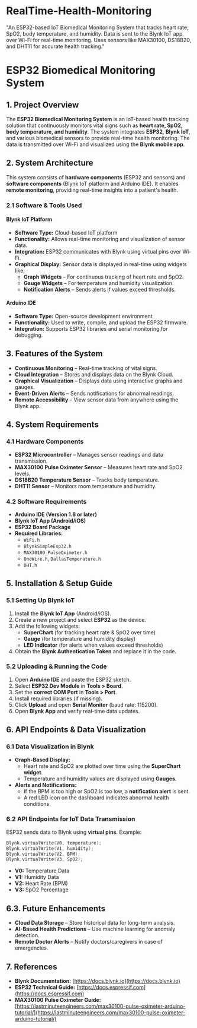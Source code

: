 # RealTime-Health-Monitoring
"An ESP32-based IoT Biomedical Monitoring System that tracks heart rate, SpO2, body temperature, and humidity. Data is sent to the Blynk IoT app over Wi-Fi for real-time monitoring. Uses sensors like MAX30100, DS18B20, and DHT11 for accurate health tracking."

# **ESP32 Biomedical Monitoring System**

## **1. Project Overview**
The **ESP32 Biomedical Monitoring System** is an IoT-based health tracking solution that continuously monitors vital signs such as **heart rate, SpO2, body temperature, and humidity**. The system integrates **ESP32**, **Blynk IoT**, and various biomedical sensors to provide real-time health monitoring. The data is transmitted over Wi-Fi and visualized using the **Blynk mobile app**.

## **2. System Architecture**
This system consists of **hardware components** (ESP32 and sensors) and **software components** (Blynk IoT platform and Arduino IDE). It enables **remote monitoring**, providing real-time insights into a patient's health.

### **2.1 Software & Tools Used**
#### **Blynk IoT Platform**
- **Software Type:** Cloud-based IoT platform
- **Functionality:** Allows real-time monitoring and visualization of sensor data.
- **Integration:** ESP32 communicates with Blynk using virtual pins over Wi-Fi.
- **Graphical Display:** Sensor data is displayed in real-time using widgets like:
  - **Graph Widgets** – For continuous tracking of heart rate and SpO2.
  - **Gauge Widgets** – For temperature and humidity visualization.
  - **Notification Alerts** – Sends alerts if values exceed thresholds.

#### **Arduino IDE**
- **Software Type:** Open-source development environment
- **Functionality:** Used to write, compile, and upload the ESP32 firmware.
- **Integration:** Supports ESP32 libraries and serial monitoring for debugging.

## **3. Features of the System**
- **Continuous Monitoring** – Real-time tracking of vital signs.
- **Cloud Integration** – Stores and displays data on the Blynk Cloud.
- **Graphical Visualization** – Displays data using interactive graphs and gauges.
- **Event-Driven Alerts** – Sends notifications for abnormal readings.
- **Remote Accessibility** – View sensor data from anywhere using the Blynk app.

## **4. System Requirements**
### **4.1 Hardware Components**
- **ESP32 Microcontroller** – Manages sensor readings and data transmission.
- **MAX30100 Pulse Oximeter Sensor** – Measures heart rate and SpO2 levels.
- **DS18B20 Temperature Sensor** – Tracks body temperature.
- **DHT11 Sensor** – Monitors room temperature and humidity.

### **4.2 Software Requirements**
- **Arduino IDE (Version 1.8 or later)**
- **Blynk IoT App (Android/iOS)**
- **ESP32 Board Package**
- **Required Libraries:**
  - `WiFi.h`
  - `BlynkSimpleEsp32.h`
  - `MAX30100_PulseOximeter.h`
  - `OneWire.h`, `DallasTemperature.h`
  - `DHT.h`

## **5. Installation & Setup Guide**
### **5.1 Setting Up Blynk IoT**
1. Install the **Blynk IoT App** (Android/iOS).
2. Create a new project and select **ESP32** as the device.
3. Add the following widgets:
   - **SuperChart** (for tracking heart rate & SpO2 over time)
   - **Gauge** (for temperature and humidity display)
   - **LED Indicator** (for alerts when values exceed thresholds)
4. Obtain the **Blynk Authentication Token** and replace it in the code.

### **5.2 Uploading & Running the Code**
1. Open **Arduino IDE** and paste the ESP32 sketch.
2. Select **ESP32 Dev Module** in **Tools > Board**.
3. Set the **correct COM Port** in **Tools > Port**.
4. Install required libraries (if missing).
5. Click **Upload** and open **Serial Monitor** (baud rate: 115200).
6. Open **Blynk App** and verify real-time data updates.

## **6. API Endpoints & Data Visualization**
### **6.1 Data Visualization in Blynk**
- **Graph-Based Display:**
  - Heart rate and SpO2 are plotted over time using the **SuperChart widget**.
  - Temperature and humidity values are displayed using **Gauges**.
- **Alerts and Notifications:**
  - If the BPM is too high or SpO2 is too low, a **notification alert** is sent.
  - A red LED icon on the dashboard indicates abnormal health conditions.

### **6.2 API Endpoints for IoT Data Transmission**
ESP32 sends data to Blynk using **virtual pins**. Example:
```cpp
Blynk.virtualWrite(V0, temperature);
Blynk.virtualWrite(V1, humidity);
Blynk.virtualWrite(V2, BPM);
Blynk.virtualWrite(V3, SpO2);
```
- **V0:** Temperature Data
- **V1:** Humidity Data
- **V2:** Heart Rate (BPM)
- **V3:** SpO2 Percentage

## **6.3. Future Enhancements**
- **Cloud Data Storage** – Store historical data for long-term analysis.
- **AI-Based Health Predictions** – Use machine learning for anomaly detection.
- **Remote Doctor Alerts** – Notify doctors/caregivers in case of emergencies.

## **7. References**
- **Blynk Documentation:** [https://docs.blynk.io](https://docs.blynk.io)
- **ESP32 Technical Guide:** [https://docs.espressif.com](https://docs.espressif.com)
- **MAX30100 Pulse Oximeter Guide:** [https://lastminuteengineers.com/max30100-pulse-oximeter-arduino-tutorial/](https://lastminuteengineers.com/max30100-pulse-oximeter-arduino-tutorial/)

